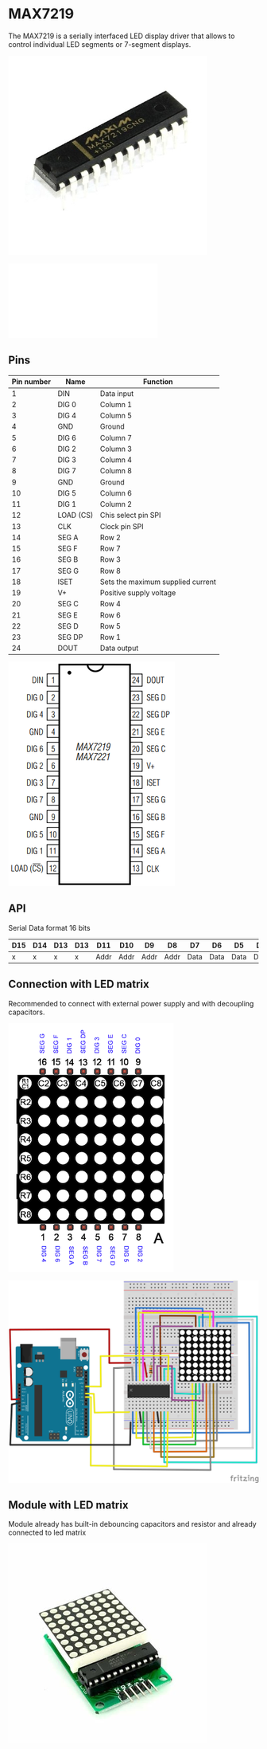 # MAX7219
The MAX7219 is a serially interfaced LED display driver that allows to control individual LED segments or 7-segment displays.

![MAX7219](./assets/max7219.jpg)

![Datasheet](./assets/max7219-max7221.pdf)

## Pins

| Pin number | Name      | Function                           |
| ---------- | --------- | ---------------------------------- |
| 1          | DIN       | Data input                         |
| 2          | DIG 0     | Column 1                           |
| 3          | DIG 4     | Column 5                           |
| 4          | GND       | Ground                             |
| 5          | DIG 6     | Column 7                           |
| 6          | DIG 2     | Column 3                           |
| 7          | DIG 3     | Column 4                           |
| 8          | DIG 7     | Column 8                           |
| 9          | GND       | Ground                             |
| 10         | DIG 5     | Column 6                           |
| 11         | DIG 1     | Column 2                           |
| 12         | LOAD (CS) | Chis select pin SPI                |
| 13         | CLK       | Clock pin SPI                      |
| 14         | SEG A     | Row 2                              |
| 15         | SEG F     | Row 7                              |
| 16         | SEG B     | Row 3                              |
| 17         | SEG G     | Row 8                              |
| 18         | ISET      | Sets the maximum  supplied current |
| 19         | V+        | Positive supply voltage            |
| 20         | SEG C     | Row 4                              |
| 21         | SEG E     | Row 6                              |
| 22         | SEG D     | Row 5                              |
| 23         | SEG DP    | Row 1                              |
| 24         | DOUT      | Data output                        |

![MAX7219 Pins](./assets/MAX7219-Pin-Diagram.png)

## API

Serial Data format 16 bits

| D15 | D14 | D13 | D13 | D11  | D10  | D9   | D8   | D7   | D6   | D5   | D4   | D3   | D2   | D1   | D0   |
| --- | --- | --- | --- | ---- | ---- | ---- | ---- | ---- | ---- | ---- | ---- | ---- | ---- | ---- | ---- |
| x   | x   | x   | x   | Addr | Addr | Addr | Addr | Data | Data | Data | Data | Data | Data | Data | Data |

## Connection with LED matrix
Recommended to connect with external power supply and with decoupling capacitors.

![max7219 connection to led matrix](./assets/SH1088AS-Connections-to-MAX7219.png)

![max7219 circuit](./assets/max7219-breadboard-circuit.svg)

## Module with LED matrix
Module already has built-in debouncing capacitors and resistor and already connected to led matrix

![max7219 module](./assets/max7219-module.jpg)